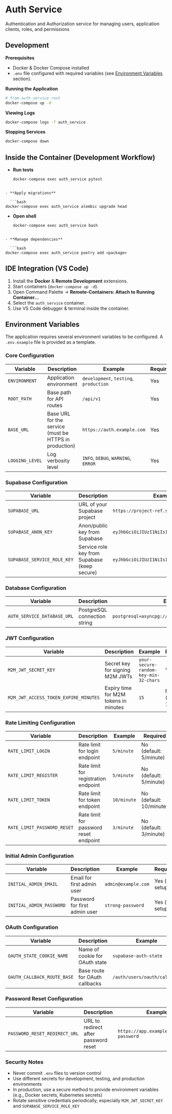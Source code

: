 # Auth Service

Authentication and Authorization service for managing users, application clients, roles, and permissions

## Development

**Prerequisites**

- Docker & Docker Compose installed
- `.env` file configured with required variables (see [Environment Variables](#environment-variables) section).

**Running the Application**

```bash
# from auth_service root
docker-compose up -d
```

**Viewing Logs**

```bash
docker-compose logs -f auth_service
```

**Stopping Services**

```bash
docker-compose down
```

## Inside the Container (Development Workflow)

- **Run tests**

  ```bash
  docker-compose exec auth_service pytest
  ```

````

- **Apply migrations**

  ```bash
docker-compose exec auth_service alembic upgrade head
````

- **Open shell**

  ```bash
  docker-compose exec auth_service bash
  ```

````

- **Manage dependencies**

  ```bash
docker-compose exec auth_service poetry add <package>
````

## IDE Integration (VS Code)

1. Install the **Docker** & **Remote Development** extensions.
2. Start containers (`docker-compose up -d`).
3. Open Command Palette → **Remote-Containers: Attach to Running Container...**
4. Select the `auth_service` container.
5. Use VS Code debugger & terminal inside the container.

## Environment Variables

The application requires several environment variables to be configured. A `.env.example` file is provided as a template.

### Core Configuration

| Variable        | Description                                            | Example                                | Required |
| --------------- | ------------------------------------------------------ | -------------------------------------- | -------- |
| `ENVIRONMENT`   | Application environment                                | `development`, `testing`, `production` | Yes      |
| `ROOT_PATH`     | Base path for API routes                               | `/api/v1`                              | Yes      |
| `BASE_URL`      | Base URL for the service (must be HTTPS in production) | `https://auth.example.com`             | Yes      |
| `LOGGING_LEVEL` | Log verbosity level                                    | `INFO`, `DEBUG`, `WARNING`, `ERROR`    | Yes      |

### Supabase Configuration

| Variable                    | Description                                  | Example                                   | Required |
| --------------------------- | -------------------------------------------- | ----------------------------------------- | -------- |
| `SUPABASE_URL`              | URL of your Supabase project                 | `https://project-ref.supabase.co`         | Yes      |
| `SUPABASE_ANON_KEY`         | Anon/public key from Supabase                | `eyJhbGciOiJIUzI1NiIsInR5cCI6IkpXVCJ9...` | Yes      |
| `SUPABASE_SERVICE_ROLE_KEY` | Service role key from Supabase (keep secure) | `eyJhbGciOiJIUzI1NiIsInR5cCI6IkpXVCJ9...` | Yes      |

### Database Configuration

| Variable                    | Description                  | Example                                           | Required |
| --------------------------- | ---------------------------- | ------------------------------------------------- | -------- |
| `AUTH_SERVICE_DATABASE_URL` | PostgreSQL connection string | `postgresql+asyncpg://user:pass@host:5432/dbname` | Yes      |

### JWT Configuration

| Variable                              | Description                           | Example                               | Required         |
| ------------------------------------- | ------------------------------------- | ------------------------------------- | ---------------- |
| `M2M_JWT_SECRET_KEY`                  | Secret key for signing M2M JWTs       | `your-secure-random-key-min-32-chars` | Yes              |
| `M2M_JWT_ACCESS_TOKEN_EXPIRE_MINUTES` | Expiry time for M2M tokens in minutes | `15`                                  | No (default: 15) |

### Rate Limiting Configuration

| Variable                    | Description                            | Example     | Required                |
| --------------------------- | -------------------------------------- | ----------- | ----------------------- |
| `RATE_LIMIT_LOGIN`          | Rate limit for login endpoint          | `5/minute`  | No (default: 5/minute)  |
| `RATE_LIMIT_REGISTER`       | Rate limit for registration endpoint   | `5/minute`  | No (default: 5/minute)  |
| `RATE_LIMIT_TOKEN`          | Rate limit for token endpoint          | `10/minute` | No (default: 10/minute) |
| `RATE_LIMIT_PASSWORD_RESET` | Rate limit for password reset endpoint | `3/minute`  | No (default: 3/minute)  |

### Initial Admin Configuration

| Variable                 | Description                   | Example             | Required        |
| ------------------------ | ----------------------------- | ------------------- | --------------- |
| `INITIAL_ADMIN_EMAIL`    | Email for first admin user    | `admin@example.com` | Yes (for setup) |
| `INITIAL_ADMIN_PASSWORD` | Password for first admin user | `strong-password`   | Yes (for setup) |

### OAuth Configuration

| Variable                    | Description                    | Example                      | Required                                 |
| --------------------------- | ------------------------------ | ---------------------------- | ---------------------------------------- |
| `OAUTH_STATE_COOKIE_NAME`   | Name of cookie for OAuth state | `supabase-auth-state`        | No (default: supabase-auth-state)        |
| `OAUTH_CALLBACK_ROUTE_BASE` | Base route for OAuth callbacks | `/auth/users/oauth/callback` | No (default: /auth/users/oauth/callback) |

### Password Reset Configuration

| Variable                      | Description                          | Example                                  | Required |
| ----------------------------- | ------------------------------------ | ---------------------------------------- | -------- |
| `PASSWORD_RESET_REDIRECT_URL` | URL to redirect after password reset | `https://app.example.com/reset-password` | Yes      |

### Security Notes

- Never commit `.env` files to version control
- Use different secrets for development, testing, and production environments
- In production, use a secure method to provide environment variables (e.g., Docker secrets, Kubernetes secrets)
- Rotate sensitive credentials periodically, especially `M2M_JWT_SECRET_KEY` and `SUPABASE_SERVICE_ROLE_KEY`
